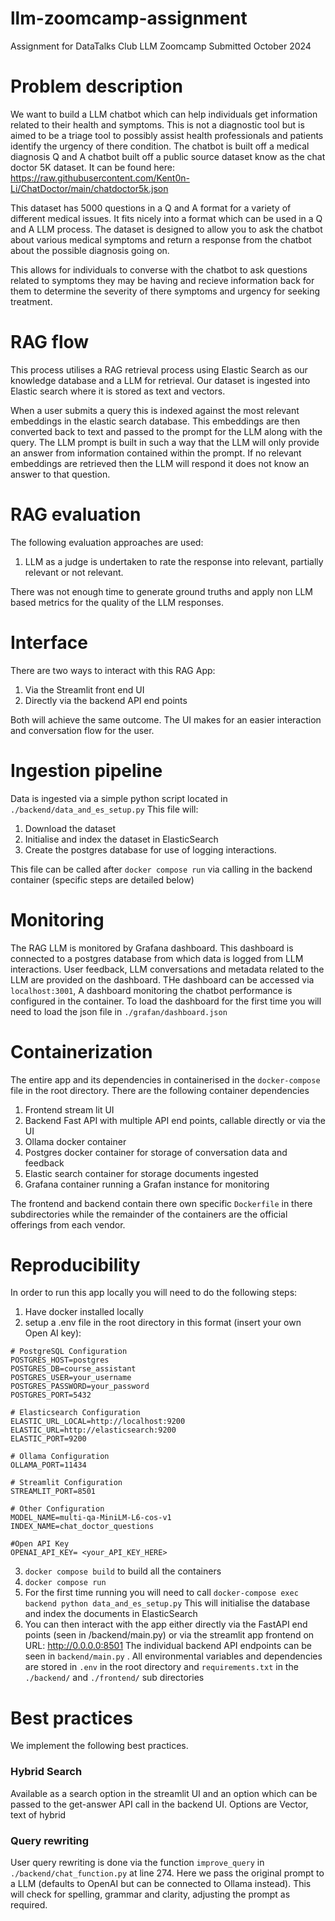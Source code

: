 # llm-zoomcamp-assignment
Assignment for DataTalks Club LLM Zoomcamp
Submitted October 2024




# Problem description

We want to build a LLM chatbot which can help individuals get information related to their health and symptoms. This is not a diagnostic tool but is aimed to be a triage tool to possibly assist health professionals and patients identify the urgency of there condition. The chatbot is built off  a medical diagnosis Q and A chatbot built off a public source dataset know as the chat doctor 5K dataset. It can be found here:
https://raw.githubusercontent.com/Kent0n-Li/ChatDoctor/main/chatdoctor5k.json

This dataset has 5000 questions in a Q and A format for a variety of different medical issues. It fits nicely into a format which can be used in a
Q and A LLM process. The dataset is designed to allow you to ask the chatbot about various medical symptoms and return a response from the chatbot about the possible diagnosis going on.

This allows for individuals to converse with the chatbot to ask questions related to symptoms they may be having and recieve information back for them to determine the severity of there symptoms and urgency for seeking treatment.

# RAG flow

This process utilises a RAG retrieval process using Elastic Search as our knowledge database and a LLM for retrieval. Our dataset is ingested into Elastic search where it is stored as text and vectors.

When a user submits a query this is indexed against the most relevant embeddings in the elastic search database. This embeddings are then converted back to text and passed to the prompt for the LLM along with the query. The LLM prompt is built in such a way that the LLM will only provide an answer from information contained within the prompt. If no relevant embeddings are retrieved then the LLM will respond it does not know an answer to that question.


# RAG evaluation

The following evaluation approaches are used:
1. LLM as a judge is undertaken to rate the response into relevant, partially relevant or not relevant.

There was not enough time to generate ground truths and apply non LLM based metrics for the quality of the LLM responses.

# Interface
There are two ways to interact with this RAG App:
1. Via the Streamlit front end UI
2. Directly via the backend API end points

Both will achieve the same outcome. The UI makes for an easier interaction and conversation flow for the user.


# Ingestion pipeline
Data is ingested via a simple python script located in `./backend/data_and_es_setup.py` This file will:
1. Download the dataset
2. Initialise and index the dataset in ElasticSearch
3. Create the postgres database for use of logging interactions.

This file can be called after `docker compose run` via calling in the backend container (specific steps are detailed below)
   
  
# Monitoring
The RAG LLM is monitored by Grafana dashboard. This dashboard is connected to a postgres database from which data is logged from LLM interactions. User feedback, LLM conversations and metadata related to the LLM are provided on the dashboard. THe dashboard can be accessed via `localhost:3001`, A dashboard monitoring the chatbot performance is configured in the container. To load the dashboard for the first time you will need to load the json file in `./grafan/dashboard.json`

# Containerization
The entire app and its dependencies in containerised in the `docker-compose` file in the root directory. There are the following container dependencies
1. Frontend stream lit UI
2. Backend Fast API with multiple API end points, callable directly or via the UI
3. Ollama docker container
4. Postgres docker container for storage of conversation data and feedback
5. Elastic search container for storage documents ingested
6. Grafana container running a Grafan instance for monitoring

The frontend and backend contain there own specific `Dockerfile` in there subdirectories while the remainder of the containers are the official offerings from each vendor.

# Reproducibility
In order to run this app locally you will need to do the following steps:
1. Have docker installed locally
2. setup a .env file in the root directory in this format (insert your own Open AI key):

```
# PostgreSQL Configuration
POSTGRES_HOST=postgres
POSTGRES_DB=course_assistant
POSTGRES_USER=your_username
POSTGRES_PASSWORD=your_password
POSTGRES_PORT=5432

# Elasticsearch Configuration
ELASTIC_URL_LOCAL=http://localhost:9200
ELASTIC_URL=http://elasticsearch:9200
ELASTIC_PORT=9200

# Ollama Configuration
OLLAMA_PORT=11434

# Streamlit Configuration
STREAMLIT_PORT=8501

# Other Configuration
MODEL_NAME=multi-qa-MiniLM-L6-cos-v1
INDEX_NAME=chat_doctor_questions

#Open API Key
OPENAI_API_KEY= <your_API_KEY_HERE>
```
3. `docker compose build` to build all the containers
4. `docker compose run`
5. For the first time running you will need to call `docker-compose exec backend python data_and_es_setup.py` This will initialise the database and index the documents in ElasticSearch
6. You can then interact with the app either directly via the FastAPI end points (seen in /backend/main.py) or via the streamlit app frontend on URL: http://0.0.0.0:8501
The individual backend API endpoints can be seen in `backend/main.py` . All environmental variables and dependencies are stored in `.env` in the root directory and `requirements.txt` in the `./backend/` and `./frontend/` sub directories


# Best practices

We implement the following best practices.

### Hybrid Search
Available as a search option in the streamlit UI and an option which can be passed to the get-answer API call in the backend UI. Options are Vector, text of hybrid

### Query rewriting
User query rewriting is done via the function `improve_query` in `./backend/chat_function.py` at line 274. Here we pass the original prompt to a LLM (defaults to OpenAI but can be connected to Ollama instead). This will check for spelling, grammar and clarity, adjusting the prompt as required.
